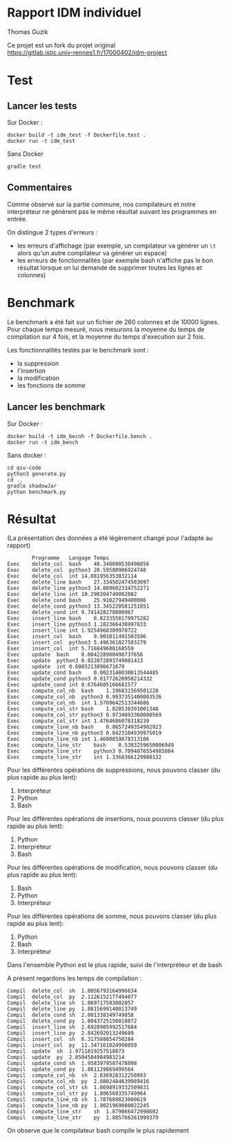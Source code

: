 # Rapport IDM individuel

Thomas Guzik

Ce projet est un fork du projet original  
https://gitlab.istic.univ-rennes1.fr/17000402/idm-project

# Test

## Lancer les tests

Sur Docker :

```
docker build -t idm_test -f Dockerfile.test .
docker run -t idm_test
```

Sans Docker

`gradle test`

## Commentaires

Comme observé sur la partie commune, nos compilateurs et notre interpréteur ne génèrent pas le même résultat suivant les programmes en entrée.

On distingue 2 types d'erreurs :
- les erreurs d'affichage (par exemple, un compilateur va générer un `\t` alors qu'un autre compilateur va générer un espace)
- les erreurs de fonctionnalités (par exemple bash n'affiche pas le bon résultat lorsque on lui demande de supprimer toutes les lignes et colonnes) 

# Benchmark

Le benchmark a été fait sur un fichier de 260 colonnes et de 10000 lignes.  
Pour chaque temps mesuré, nous mesurons la moyenne du temps de compilation sur 4 fois, et la moyenne du temps d'execution sur 2 fois.

Les fonctionnalités testés par le benchmark sont : 
- la suppression
- l'insertion
- la modification
- les fonctions de somme


## Lancer les benchmark

Sur Docker :

```
docker build -t idm_becnh -f Dockerfile.bench .
docker run -t idm_bench
```

Sans docker :

```
cd qsv-code
python3 generate.py
cd ..
gradle shadowJar
python benchmark.py
```

# Résultat

(La présentation des données a été légèrement changé pour l'adapté au rapport)

```
        Programme   Langage Temps
Exec	delete_col	bash	40.340090530498856
Exec	delete_col	python3	20.59580906924748
Exec	delete_col	int	14.881956353832114
Exec	delete_line	bash	27.334502474503097
Exec	delete_line	python3	14.089602334752271
Exec	delete_line	int	10.290204740002082
Exec	delete_cond	bash	25.91027949400086
Exec	delete_cond	python3	13.345220581251851
Exec	delete_cond	int	9.741428278000967
Exec	insert_line	bash	0.8233550179975282
Exec	insert_line	python3	1.182366438997633
Exec	insert_line	int	1.9254968309978722
Exec	insert_col	bash	9.901011491503596
Exec	insert_col	python3	5.496361827503279
Exec	insert_col	int	5.716849608168559
Exec	update	bash	0.004228980498737656
Exec	update	python3	0.022872893749081413
Exec	update	int	0.6805213896671679
Exec	update_cond	bash	0.0023148030013544485
Exec	update_cond	python3	0.01772620950214332
Exec	update_cond	int	0.6764605166681577
Exec	compute_col_nb	bash	1.196831569501228
Exec	compute_col_nb	python3	0.9937351400003536
Exec	compute_col_nb	int	1.5709642513344686
Exec	compute_col_str	bash	1.028538391001348
Exec	compute_col_str	python3	0.9734893360000569
Exec	compute_col_str	int	1.4764686078318239
Exec	compute_line_nb	bash	0.8657249354982923
Exec	compute_line_nb	python3	0.8423104939975019
Exec	compute_line_nb	int	1.4600859878313106
Exec	compute_line_str	bash	0.5383259650006949
Exec	compute_line_str	python3	0.7094076554985804
Exec	compute_line_str	int	1.3368366129980132
```

Pour les différentes opérations de suppressions, nous pouvons classer (du plus rapide au plus lent):
1. Interpréteur
2. Python
3. Bash

Pour les différentes opérations de insertions, nous pouvons classer (du plus rapide au plus lent):
1. Python
2. Interpréteur
3. Bash

Pour les différentes opérations de modification, nous pouvons classer (du plus rapide au plus lent):
1. Bash
2. Python
3. Interpréteur

Pour les différentes opérations de somme, nous pouvons classer (du plus rapide au plus lent):
1. Python
2. Bash
3. Interpréteur

Dans l'ensemble Python est le plus rapide, suivi de l'interpréteur et de bash

A présent regardons les temps de compilation :

```
Compil	delete_col	sh	1.8056793164996634
Compil	delete_col	py	2.1126152177494077
Compil	delete_line	sh	1.869717583002057
Compil	delete_line	py	1.8815699140013749
Compil	delete_cond	sh	2.001338349749858
Compil	delete_cond	py	1.8043725150018872
Compil	insert_line	sh	2.6928905992517684
Compil	insert_line	py	2.842692013249689
Compil	insert_col	sh	6.317588854750284
Compil	insert_col	py	11.347161024998059
Compil	update	sh	1.9711819257518073
Compil	update	py	2.0504504984983214
Compil	update_cond	sh	1.9583979587478098
Compil	update_cond	py	1.861129869499564
Compil	compute_col_nb	sh	2.036928312250893
Compil	compute_col_nb	py	2.0802484639989416
Compil	compute_col_str	sh	1.8698919332509831
Compil	compute_col_str	py	1.806560335749964
Compil	compute_line_nb	sh	1.787689823000619
Compil	compute_line_nb	py	1.9021969080022245
Compil	compute_line_str	sh	1.879066472998602
Compil	compute_line_str	py	1.885766261999379
```

On observe que le compilateur bash compile le plus rapidement







